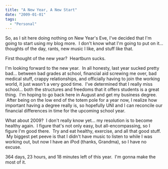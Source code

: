```yaml
---
title: "A New Year, A New Start"
date: "2009-01-01"
tags:
  - "Personal"
---
```


So, as I sit here doing nothing on New Year's Eve, I've decided that I'm going to start using my blog more.  I don't know what I'm going to put on it... thoughts of the day, rants, new music I like, and stuff like that.

  

First thought of the new year?  Heartburn sucks.

  

I'm looking forward to the new year.  In all honesty, last year sucked pretty bad... between bad grades at school, financial aid screwing me over, bad medical stuff, crappy relationships, and officially having to join the working world, it just wasn't a very good time.  I've determined that I really miss school... both the structures and freedoms that it offers students is a great thing.  I'm hoping to go back here in August and get my business degree.  After being on the low end of the totem pole for a year now, I realize how important having a degree really is, so hopefully UNI and I can reconcile our financial differences in time for the upcoming school year.

  

What about 2009?  I don't really know yet... my resolution is to become healthy again.  I figure that's not only easy, but all-encompassing, so I figure I'm good there.  Try and eat healthy, exercise, and all that good stuff.  My biggest pet peeve is that I didn't have music to listen to while I was working out, but now I have an iPod (thanks, Grandma), so I have no excuse.

  

364 days, 23 hours, and 18 minutes left of this year.  I'm gonna make the most of it.
